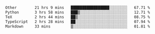 <!--START_SECTION:waka-->

```txt
Other        21 hrs 9 mins   █████████████████░░░░░░░░   67.71 %
Python       3 hrs 58 mins   ███▒░░░░░░░░░░░░░░░░░░░░░   12.71 %
TeX          2 hrs 44 mins   ██▒░░░░░░░░░░░░░░░░░░░░░░   08.75 %
TypeScript   2 hrs 28 mins   ██░░░░░░░░░░░░░░░░░░░░░░░   07.94 %
Markdown     33 mins         ▒░░░░░░░░░░░░░░░░░░░░░░░░   01.81 %
```

<!--END_SECTION:waka--> 
 
